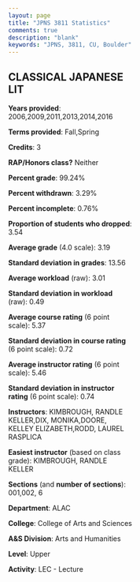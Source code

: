 ```yaml
---
layout: page
title: "JPNS 3811 Statistics"
comments: true
description: "blank"
keywords: "JPNS, 3811, CU, Boulder"
--- 
```

<head>
<script src="https://ajax.googleapis.com/ajax/libs/jquery/2.1.3/jquery.min.js"></script>
<script src="https://dl.dropboxusercontent.com/s/pc42nxpaw1ea4o9/highcharts.js?dl=0"></script>
<!-- <script src="../assets/js/highcharts.js"></script> -->
<style type="text/css">@font-face {
	font-family: "Bebas Neue";
	src: url(https://www.filehosting.org/file/details/544349/BebasNeue%20Regular.otf) format("opentype");
	}
	h1.Bebas { 
		font-family: "Bebas Neue", Verdana, Tahoma;
	}
</style>
</head>
<body>
	<div id="container" style="float: right; width: 45%; height: 88%; margin-left: 2.5%; margin-right: 2.5%;"></div>
	<script language="JavaScript">
		$(document).ready(function() {
		var chart = {type: 'column'};
		var title = {text: 'Grade Distribution'};
		var xAxis = {categories: ['A','B','C','D','F'],crosshair: true};
		var yAxis = {min: 0,title: {text: 'Percentage'}};
		var tooltip = {headerFormat: '<center><b><span style="font-size:20px">{point.key}</span></b></center>',
		               pointFormat: '<td style="padding:0"><b>{point.y:.1f}%</b></td>',
		               footerFormat: '</table>',shared: true,useHTML: true};
		var plotOptions = {column: {pointPadding: 0.0,borderWidth: 0}};  
		var credits = {enabled: false};var series= [{name: 'Percent',data: [41.67,48.15,6.48,0.93,2.78,]}];
		var json = {};
		json.chart = chart;
		json.title = title;
		json.tooltip = tooltip;
		json.xAxis = xAxis;
		json.yAxis = yAxis;  
		json.series = series;
		json.plotOptions = plotOptions;  
		json.credits = credits;
		$('#container').highcharts(json);
	});
	</script>
</body>
			   
## CLASSICAL JAPANESE LIT

**Years provided**: 2006,2009,2011,2013,2014,2016

**Terms provided**: Fall,Spring

**Credits**: 3

**RAP/Honors class?** Neither

**Percent grade**: 99.24%

**Percent withdrawn**: 3.29%

**Percent incomplete**: 0.76%

**Proportion of students who dropped**: 3.54

**Average grade** (4.0 scale): 3.19

**Standard deviation in grades**: 13.56

**Average workload** (raw): 3.01

**Standard deviation in workload** (raw): 0.49

**Average course rating** (6 point scale): 5.37

**Standard deviation in course rating** (6 point scale): 0.72

**Average instructor rating** (6 point scale): 5.46

**Standard deviation in instructor rating** (6 point scale): 0.74

**Instructors**: KIMBROUGH, RANDLE KELLER,DIX, MONIKA,DOORE, KELLEY ELIZABETH,RODD, LAUREL RASPLICA

**Easiest instructor** (based on class grade): KIMBROUGH, RANDLE KELLER

**Sections** (and **number of sections**): 001,002, 6

**Department**: ALAC

**College**: College of Arts and Sciences

**A&S Division**: Arts and Humanities

**Level**: Upper

**Activity**: LEC - Lecture